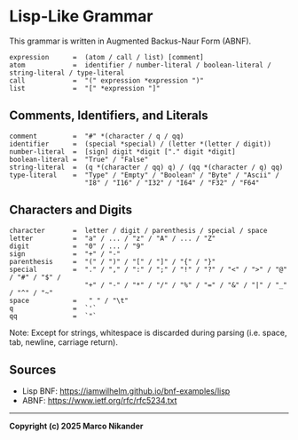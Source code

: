 # Lisp-Like Grammar

This grammar is written in Augmented Backus-Naur Form (ABNF).

```abnf
expression      =  (atom / call / list) [comment]
atom            =  identifier / number-literal / boolean-literal / string-literal / type-literal
call            =  "(" expression *expression ")"
list            =  "[" *expression "]"
```

## Comments, Identifiers, and Literals

```abnf
comment         =  "#" *(character / q / qq)
identifier      =  (special *special) / (letter *(letter / digit))
number-literal  =  [sign] digit *digit ["." digit *digit]
boolean-literal =  "True" / "False"
string-literal  =  (q *(character / qq) q) / (qq *(character / q) qq)
type-literal    =  "Type" / "Empty" / "Boolean" / "Byte" / "Ascii" /
                   "I8" / "I16" / "I32" / "I64" / "F32" / "F64"
```

## Characters and Digits

```abnf
character       =  letter / digit / parenthesis / special / space
letter          =  "a" / ... / "z" / "A" / ... / "Z"
digit           =  "0" / ... / "9"
sign            =  "+" / "-"
parenthesis     =  "(" / ")" / "[" / "]" / "{" / "}"
special         =  "." / "," / ":" / ";" / "!" / "?" / "<" / ">" / "@" / "#" / "$" /
                   "+" / "-" / "*" / "/" / "%" / "=" / "&" / "|" / "_" / "^" / "~"
space           =   " " / "\t"
q               =  `'`
qq              =  `"`
```

Note: Except for strings, whitespace is discarded during parsing (i.e. space, tab, newline, carriage return).

## Sources
- Lisp BNF: https://iamwilhelm.github.io/bnf-examples/lisp
- ABNF: https://www.ietf.org/rfc/rfc5234.txt

---
**Copyright (c) 2025 Marco Nikander**

